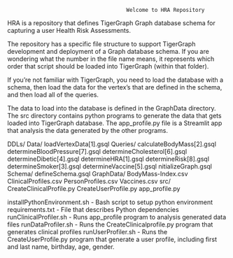                                           Welcome to HRA Repository


HRA is a repository that defines TigerGraph Graph database schema for capturing a user Health Risk Assessments.

The repository has a specific file structure to support TigerGraph development and deployment of a Graph database schema. If you are wondering what the number in the file name means, it represents which order that script should be loaded into TigerGraph (within that folder).

If you’re not familiar with TigerGraph, you need to load the database with a schema, then load the data for the vertex’s that are defined in the schema, and then load all of the queries.

The data to load into the database is defined in the GraphData directory. The src directory contains python programs to generate the data that gets loaded into TigerGraph database. The app_profile.py file is a Streamlit app that analysis the data generated by the other programs.

DDLs/
Data/
    loadVertexData[1].gsql
Queries/
    calculateBodyMass[2].gsql
    determineBloodPressure[7].gsql
    determineCholesterol[6].gsql
    determineDibetic[4].gsql
    determineHRA[1].gsql
    determineRisk[8].gsql
    determineSmoker[3].gsql
    determineVaccine[5].gsql
    nitializeGraph.gsql
Schema/
    defineSchema.gsql
GraphData/
    BodyMass-Index.csv
    ClinicalProfiles.csv
    PersonProfiles.csv
    Vaccines.csv
src/
    CreateClinicalProfile.py
    CreateUserProfile.py
    app_profile.py

installPythonEnvironment.sh - Bash script to setup python environment
requirements.txt - File that describes Python dependencies
runClinicalProfiler.sh - Runs app_profile program to analysis generated data files
runDataProfiler.sh - Runs the CreateClinicalprofile.py program that generates clinical profiles
runUserProfiler.sh - Runs the CreateUserProfile.py program that generate a user profile, including first and last name, birthday, age, gender.
